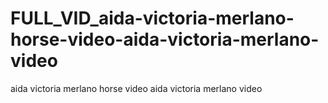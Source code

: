 # FULL_VID_aida-victoria-merlano-horse-video-aida-victoria-merlano-video
aida victoria merlano horse video aida victoria merlano video
